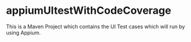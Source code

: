 # appiumUItestWithCodeCoverage
This is a Maven Project which contains the UI Test cases which will run by using Appium. 
